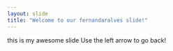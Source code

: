 ```yaml
---
layout: slide
title: "Welcome to our fernandaralves slide!"
---
```

this is my awesome slide
Use the left arrow to go back!